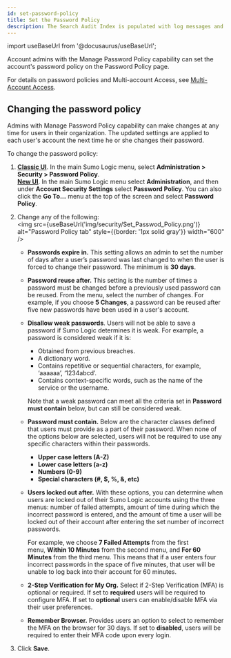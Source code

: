 ```yaml
---
id: set-password-policy
title: Set the Password Policy
description: The Search Audit Index is populated with log messages and the message contains search usage and activities for your account.
---
```


import useBaseUrl from '@docusaurus/useBaseUrl';

Account admins with the Manage Password Policy capability can set the account's password policy on the Password Policy page.

For details on password policies and Multi-account Access, see [Multi-Account Access](../users-roles/users/multi-account-access.md). 

## Changing the password policy

Admins with Manage Password Policy capability can make changes at any time for users in their organization. The updated settings are applied to each user's account the next time he or she changes their password.

To change the password policy:

1. [**Classic UI**](/docs/get-started/sumo-logic-ui-classic). In the main Sumo Logic menu, select **Administration > Security > Password Policy**. <br/>[**New UI**](/docs/get-started/sumo-logic-ui). In the main Sumo Logic menu select **Administration**, and then under **Account Security Settings** select **Password Policy**. You can also click the **Go To...** menu at the top of the screen and select **Password Policy**. 
2. Change any of the following: <br/><img src={useBaseUrl('img/security/Set_Passwod_Policy.png')} alt="Password Policy tab" style={{border: '1px solid gray'}} width="600" />

    * **Passwords expire in.** This setting allows an admin to set the number of days after a user’s password was last changed to when the user is forced to change their password. The minimum is **30 days**.
    * **Password reuse after.** This setting is the number of times a password must be changed before a previously used password can be reused. From the menu, select the number of changes. For example, if you choose **5 Changes**, a password can be reused after five new passwords have been used in a user's account.
    * **Disallow weak passwords**. Users will not be able to save a password if Sumo Logic determines it is weak. For example, a password is considered weak if it is:
       * Obtained from previous breaches.
       * A dictionary word.
       * Contains repetitive or sequential characters, for example, ‘aaaaaa’, ‘1234abcd’.
       * Contains context-specific words, such as the name of the service or the username. 

       Note that a weak password can meet all the criteria set in **Password must contain** below, but can still be considered weak. 
    * **Password must contain.** Below are the character classes defined that users must provide as a part of their password. When none of the options below are selected, users will not be required to use any specific characters within their passwords.
      * **Upper case letters (A-Z)**
      * **Lower case letters (a-z)**
      * **Numbers (0-9)**
      * **Special characters (#, $, %, &, etc)**
    * **Users locked out after.** With these options, you can determine when users are locked out of their Sumo Logic accounts using the three menus: number of failed attempts, amount of time during which the incorrect password is entered, and the amount of time a user will be locked out of their account after entering the set number of incorrect passwords. 
       
       For example, we choose **7 Failed Attempts** from the first menu, **Within 10 Minutes** from the second menu, and **For 60 Minutes** from the third menu. This means that if a user enters four incorrect passwords in the space of five minutes, that user will be unable to log back into their account for 60 minutes. 
    * **2-Step Verification for My Org.** Select if 2-Step Verification (MFA) is optional or required. If set to **required** users will be required to configure MFA. If set to **optional** users can enable/disable MFA via their user preferences.
    * **Remember Browser.** Provides users an option to select to remember the MFA on the browser for 30 days. If set to **disabled**, users will be required to enter their MFA code upon every login.

3. Click **Save**.
